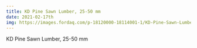 ```yaml
---
title: KD Pine Sawn Lumber, 25-50 mm
date: 2021-02-17th
img: https://images.fordaq.com/p-18120000-18114001-1/KD-Pine-Sawn-Lumber.jpg
---
```

KD Pine Sawn Lumber, 25-50 mm